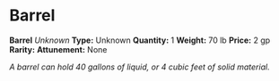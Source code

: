 # Barrel

**Barrel**
_Unknown_
**Type:** Unknown
**Quantity:** 1
**Weight:** 70 lb
**Price:** 2 gp
**Rarity:** 
**Attunement:** None

*A barrel can hold 40 gallons of liquid, or 4 cubic feet of solid material.*